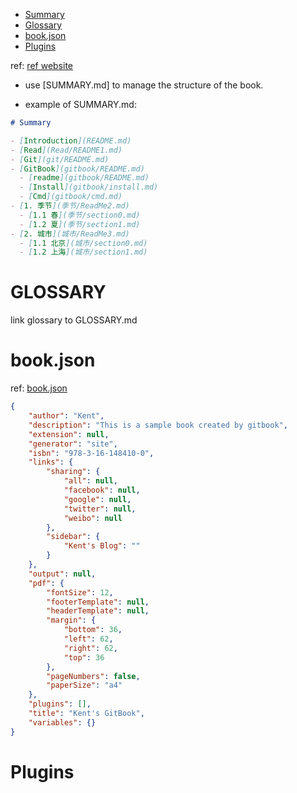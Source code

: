 

<!-- TOC -->

- [Summary](#summary)
- [Glossary](#GLOSSATY)
- [book.json](#bookjson)
- [Plugins](#plugins)


    

ref:
[ref website](https://www.mapull.com/gitbook/comscore/)

- use [SUMMARY.md] to manage the structure of the book.


- example of SUMMARY.md:

```markdown
# Summary

- [Introduction](README.md)
- [Read](Read/README1.md)
- [Git](git/README.md)
- [GitBook](gitbook/README.md)
  - [readme](gitbook/README.md)
  - [Install](gitbook/install.md)
  - [Cmd](gitbook/cmd.md)
- [1. 季节](季节/ReadMe2.md)
  - [1.1 春](季节/section0.md)
  - [1.2 夏](季节/section1.md)
- [2. 城市](城市/ReadMe3.md)
  - [1.1 北京](城市/section0.md)
  - [1.2 上海](城市/section1.md)
```

# GLOSSARY

link glossary to GLOSSARY.md

# book.json 

ref: [book.json](https://www.chengweiyang.cn/gitbook/customize/book.json.html)

```json
{
    "author": "Kent",
    "description": "This is a sample book created by gitbook",
    "extension": null,
    "generator": "site",
    "isbn": "978-3-16-148410-0",
    "links": {
        "sharing": {
            "all": null,
            "facebook": null,
            "google": null,
            "twitter": null,
            "weibo": null
        },
        "sidebar": {
            "Kent's Blog": ""
        }
    },
    "output": null,
    "pdf": {
        "fontSize": 12,
        "footerTemplate": null,
        "headerTemplate": null,
        "margin": {
            "bottom": 36,
            "left": 62,
            "right": 62,
            "top": 36
        },
        "pageNumbers": false,
        "paperSize": "a4"
    },
    "plugins": [],
    "title": "Kent's GitBook",
    "variables": {}
}
```

# Plugins

<!-- chapter-fold -->
<!-- chapter-fold 插件: 默认的侧边目录是全部展开的，该插件可以让文章按照层级目录折叠起来，同时只能展开一个目录。 -->
<!-- expandable-chapters 插件: 默认的侧边目录是全部展开的，该插件可以让文章按照层级目录折叠起来，展开后不会自动折叠。 -->
<!-- expandable-chapters-small 插件: 默认的侧边目录是全部展开的，该插件可以让文章按照层级目录折叠起来，展开后不会自动折叠，箭头相比 expandable-chapters 会细一些。 -->
<!-- sidebar-style 插件: 会替换掉 Published by GitBook，并在左侧最上面显示标题。 -->
<!-- splitter 插件: 提供侧边栏宽度可调节功能。 -->

